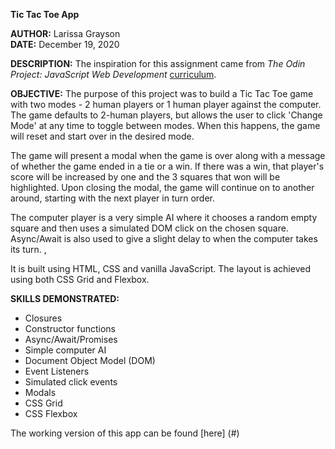 **Tic Tac Toe App**

**AUTHOR:**  Larissa Grayson  
**DATE:**  December 19, 2020


**DESCRIPTION:** The inspiration for this assignment came from *The Odin Project: JavaScript Web Development* [curriculum](https://www.theodinproject.com/courses/javascript/lessons/tic-tac-toe-javascript#assignment).

**OBJECTIVE:** The purpose of this project was to build a Tic Tac Toe game with two modes - 2 human players or 1 human player against the computer.  The game defaults to 2-human players, but allows the user to click 'Change Mode' at any time to toggle between modes.  When this happens, the game will reset and start over in the desired mode.  

The game will present a modal when the game is over along with a message of whether the game ended in a tie or a win.  If there was a win, that player's score will be increased by one and the 3 squares that won will be highlighted.  Upon closing the modal, the game will continue on to another around, starting with the next player in turn order.  

The computer player is a very simple AI where it chooses a random empty square and then uses a simulated DOM click on the chosen square.  Async/Await is also used to give a slight delay to when the computer takes its turn.  , 

It is built using HTML, CSS and vanilla JavaScript.  The layout is achieved using both CSS Grid and Flexbox.

**SKILLS DEMONSTRATED:**
 * Closures
 * Constructor functions
 * Async/Await/Promises
 * Simple computer AI
 * Document Object Model (DOM)
 * Event Listeners
 * Simulated click events
 * Modals
 * CSS Grid
 * CSS Flexbox


 The working version of this app can be found [here] (#)